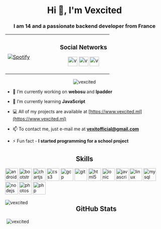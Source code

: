 <h1 align="center">Hi 👋, I'm Vexcited</h1>
<h3 align="center">I am 14 and a passionate backend developer from France</h3>

<table width="100%"> 
  <tr>
  <td width="50%">
      
&nbsp; <br> [![Spotify](https://vexcited.vercel.app/api/spotify)](https://open.spotify.com/user/ya2pmsrwdxkarhyp4q4a5a4or)

  </td>
  <td align="center" width="50%">
  <h3>Social Networks</h3><p align="center">
<a href="https://twitter.com/vexcitedoff" target="blank"><img src="https://cdn.jsdelivr.net/npm/simple-icons@3.0.1/icons/twitter.svg" alt="vexcitedoff" height="30" width="30" /></a>
<a href="https://instagram.com/vexcitedoff" target="blank"><img src="https://cdn.jsdelivr.net/npm/simple-icons@3.0.1/icons/instagram.svg" alt="vexcitedoff" height="30" width="30" /></a>
<a href="https://www.youtube.com/channel/UCFJ__5HnvYEyaVkNuvUy4NQ" target="blank"><img src="https://cdn.jsdelivr.net/npm/simple-icons@3.0.1/icons/youtube.svg" alt="vexcited" height="30" width="30" /></a>
</p>
  </td>
  </table>

[//]: <> (The `&nbsp;` is to have Aphelion take up more space)



<p align="center"> <img src="https://komarev.com/ghpvc/?username=vexcited" alt="vexcited" /> </p>



- 🔭 I’m currently working on **webosu** and **lpadder**

- 🌱 I’m currently learning **JavaScript**

- 💻 All of my projects are available at [https://www.vexcited.ml](https://www.vexcited.ml)

- 📫 To contact me, just e-mail me at **vexitofficial@gmail.com**

- ⚡ Fun fact - **I started programming for a school project**

<h2 align="center">Skills</h2>
<p align="left"><img src="https://devicons.github.io/devicon/devicon.git/icons/android/android-original-wordmark.svg" alt="android" width="40" height="40"/> <img src="https://devicons.github.io/devicon/devicon.git/icons/bootstrap/bootstrap-plain.svg" alt="bootstrap" width="40" height="40"/> <img src="https://www.chartjs.org/media/logo-title.svg" alt="chartjs" width="40" height="40"/> <img src="https://devicons.github.io/devicon/devicon.git/icons/css3/css3-original-wordmark.svg" alt="css3" width="40" height="40"/> <img src="https://www.vectorlogo.zone/logos/google_cloud/google_cloud-icon.svg" alt="gcp" width="40" height="40"/> <img src="https://www.vectorlogo.zone/logos/git-scm/git-scm-icon.svg" alt="git" width="40" height="40"/> <img src="https://devicons.github.io/devicon/devicon.git/icons/html5/html5-original-wordmark.svg" alt="html5" width="40" height="40"/> <img src="https://upload.wikimedia.org/wikipedia/commons/d/d1/Ionic_Logo.svg" alt="ionic" width="40" height="40"/> <img src="https://devicons.github.io/devicon/devicon.git/icons/javascript/javascript-original.svg" alt="javascript" width="40" height="40"/> <img src="https://devicons.github.io/devicon/devicon.git/icons/linux/linux-original.svg" alt="linux" width="40" height="40"/> <img src="https://devicons.github.io/devicon/devicon.git/icons/mysql/mysql-original-wordmark.svg" alt="mysql" width="40" height="40"/> <img src="https://devicons.github.io/devicon/devicon.git/icons/nodejs/nodejs-original-wordmark.svg" alt="nodejs" width="40" height="40"/> <img src="https://devicons.github.io/devicon/devicon.git/icons/photoshop/photoshop-plain.svg" alt="photoshop" width="40" height="40"/> <img src="https://devicons.github.io/devicon/devicon.git/icons/php/php-original.svg" alt="php" width="40" height="40"/></p><p><img align="left" src="https://github-readme-stats.vercel.app/api/top-langs/?username=vexcited&layout=compact&hide=html" alt="vexcited" /></p>

<h2 align="center">GitHub Stats</h2>

<p>&nbsp;<img align="center" src="https://github-readme-stats.vercel.app/api?username=vexcited&show_icons=true" alt="vexcited" /></p>


